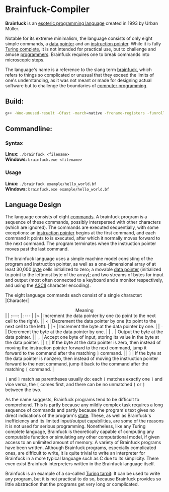 # Brainfuck-Compiler
**Brainfuck** is an [esoteric programming language](https://en.wikipedia.org/wiki/Esoteric_programming_language "wiki") created in 1993 by Urban Müller.

Notable for its extreme minimalism, the language consists of only eight simple commands, a [data pointer](https://en.wikipedia.org/wiki/Data_pointer "wiki") and an [instruction pointer](https://en.wikipedia.org/wiki/Instruction_pointer "wiki"). While it is fully [Turing complete](https://en.wikipedia.org/wiki/Turing_completeness "wiki"), it is not intended for practical use, but to challenge and amuse [programmers](https://en.wikipedia.org/wiki/Programmers "wiki"). Brainfuck requires one to break commands into microscopic steps.

The language's name is a reference to the slang term [brainfuck](https://en.wiktionary.org/wiki/brainfuck "wiki"), which refers to things so complicated or unusual that they exceed the limits of one's understanding, as it was not meant or made for designing actual software but to challenge the boundaries of [computer programming](https://en.wikipedia.org/wiki/Computer_programming "wiki").

## Build:
```bash
g++ -Wno-unused-result -Ofast -march=native -frename-registers -funroll-loops -o brainfuck main.cpp brainfuck.cpp
```

## Commandline:

### Syntax
**Linux:** `./brainfuck <filename>`\
**Windows:** `brainfuck.exe <filename>`
### Usage
**Linux:** `./brainfuck example/hello_world.bf`\
**Windows:** `brainfuck.exe example/hello_world.bf`

## Language Design
The language consists of eight [commands](https://en.wikipedia.org/wiki/Command_(computing) "wiki"). A brainfuck program is a sequence of these commands, possibly interspersed with other characters (which are ignored). The commands are executed sequentially, with some exceptions: an [instruction pointer](https://en.wikipedia.org/wiki/Program_Counter "wiki") begins at the first command, and each command it points to is executed, after which it normally moves forward to the next command. The program terminates when the instruction pointer moves past the last command.

The brainfuck language uses a simple machine model consisting of the program and instruction pointer, as well as a one-dimensional array of at least 30,000 [byte](https://en.wikipedia.org/wiki/Byte "wiki") cells initialized to zero; a movable [data pointer](https://en.wikipedia.org/wiki/Pointer_(computer_programming) "wiki") (initialized to point to the leftmost byte of the array); and two streams of bytes for input and output (most often connected to a keyboard and a monitor respectively, and using the [ASCII](https://en.wikipedia.org/wiki/ASCII "wiki") character encoding).

The eight language commands each consist of a single character:
|Character| <center>Meaning</center> |
|  :---:  |  :---   |
| `>` | Increment the data pointer by one (to point to the next cell to the right). |
| `<` | Decrement the data pointer by one (to point to the next cell to the left). |
| `+` | Increment the byte at the data pointer by one. |
| `-` | Decrement the byte at the data pointer by one. |
| `.` | Output the byte at the data pointer. |
| `,` | Accept one byte of input, storing its value in the byte at the data pointer. |
| `[` | If the byte at the data pointer is zero, then instead of moving the instruction pointer forward to the next command, jump it forward to the command after the matching `]` command. |
| `]` | If the byte at the data pointer is nonzero, then instead of moving the instruction pointer forward to the next command, jump it back to the command after the matching `[` command. |

`[` and `]` match as parentheses usually do: each `[` matches exactly one `]` and vice versa, the `[` comes first, and there can be no unmatched `[` or `]` between the two.

As the name suggests, Brainfuck programs tend to be difficult to comprehend. This is partly because any mildly complex task requires a long sequence of commands and partly because the program's text gives no direct indications of the program's [state](https://en.wikipedia.org/wiki/State_(computer_science) "wiki"). These, as well as Brainfuck's inefficiency and its limited input/output capabilities, are some of the reasons it is not used for serious programming. Nonetheless, like any Turing complete language, Brainfuck is theoretically capable of computing any computable function or simulating any other computational model, if given access to an unlimited amount of memory. A variety of Brainfuck programs have been written. Although Brainfuck programs, especially complicated ones, are difficult to write, it is quite trivial to write an interpreter for Brainfuck in a more typical language such as C due to its simplicity. There even exist Brainfuck interpreters written in the Brainfuck language itself.

Brainfuck is an example of a so-called [Turing tarpit](https://en.wikipedia.org/wiki/Turing_tarpit "wiki"): It can be used to write any program, but it is not practical to do so, because Brainfuck provides so little abstraction that the programs get very long or complicated. 